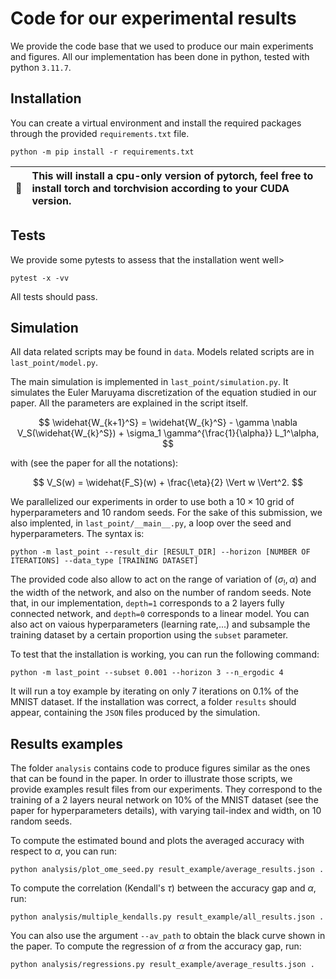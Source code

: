 # Code for our experimental results

We provide the code base that we used to produce our main experiments and figures. All our implementation has been done in python, tested with python `3.11.7`.

## Installation

You can create a virtual environment and install the required packages through the provided `requirements.txt` file.
````
python -m pip install -r requirements.txt
````

| :memo:        | This will install a cpu-only version of pytorch, feel free to install torch and torchvision according to your CUDA version.        |
|---------------|:------------------------|


## Tests

We provide some pytests to assess that the installation went well>
````
pytest -x -vv
````
All tests should pass.


## Simulation
All data related scripts may be found in `data`. Models related scripts are in `last_point/model.py`.

The main simulation is implemented in `last_point/simulation.py`. It simulates the Euler Maruyama discretization of the equation studied in our paper. All the parameters are explained in the script itself. 

$$
\widehat{W_{k+1}^S} = \widehat{W_{k}^S} - \gamma \nabla V_S(\widehat{W_{k}^S}) + \sigma_1 \gamma^{\frac{1}{\alpha}} L_1^\alpha,
$$

with (see the paper for all the notations):

$$
V_S(w) = \widehat{F_S}(w) + \frac{\eta}{2} \Vert w \Vert^2.
$$

We parallelized our experiments in order to use both a $10 \times 10$ grid of hyperparameters and $10$ random seeds. For the sake of this submission, we also implented, in `last_point/__main__.py`, a loop over the seed and hyperparameters. The syntax is:
````
python -m last_point --result_dir [RESULT_DIR] --horizon [NUMBER OF ITERATIONS] --data_type [TRAINING DATASET] 
````
The provided code also allow to act on the range of variation of $(\sigma_!, \alpha)$ and the width of the network, and also on the number of random seeds. Note that, in our implementation, `depth=1` corresponds to a 2 layers fully connected network, and `depth=0` corresponds to a linear model. You can also act on vaious hyperparameters (learning rate,...) and subsample the training dataset by a certain proportion using the `subset` parameter. 


To test that the installation is working, you can run the following command:
````
python -m last_point --subset 0.001 --horizon 3 --n_ergodic 4 
````
It will run a toy example by iterating on only $7$ iterations on $0.1\%$ of the MNIST dataset. If the installation was correct, a folder `results` should appear, containing the `JSON` files produced by the simulation.


## Results examples
The folder `analysis` contains code to produce figures similar as the ones that can be found in the paper. In order to illustrate those scripts, we provide examples result files from our experiments. They correspond to the training of a $2$ layers neural network on $10\%$ of the MNIST dataset (see the paper for hyperparameters details), with varying tail-index and width, on $10$ random seeds.

To compute the estimated bound and plots the averaged accuracy with respect to $\alpha$, you can run:
```
python analysis/plot_ome_seed.py result_example/average_results.json .
```
To compute the correlation (Kendall's $\tau$) between the accuracy gap and $\alpha$, run:
```
python analysis/multiple_kendalls.py result_example/all_results.json .
```
You can also use the argument `--av_path` to obtain the black curve shown in the paper.
To compute the regression of $\alpha$ from the accuracy gap, run:
```
python analysis/regressions.py result_example/average_results.json .
```